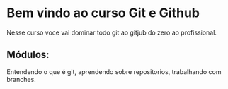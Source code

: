 # Bem vindo ao curso Git e Github
Nesse curso voce vai dominar todo git ao gitjub do zero ao profissional.

## Módulos:
Entendendo o que é git, aprendendo sobre repositorios, trabalhando com branches.